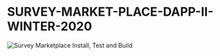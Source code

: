 # SURVEY-MARKET-PLACE-DAPP-II-WINTER-2020

![Survey Marketplace Install, Test and Build](https://github.com/GeorgeBrownCollege-Toronto/SURVEY-MARKET-PLACE-DAPP-II-WINTER-2020/workflows/Survey%20Marketplace%20Install,%20Test%20and%20Build/badge.svg?branch=master)